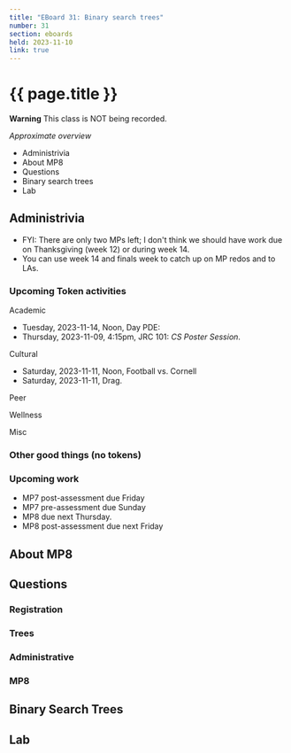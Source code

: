 ```yaml
---
title: "EBoard 31: Binary search trees"
number: 31
section: eboards
held: 2023-11-10
link: true
---
```

# {{ page.title }}

**Warning** This class is NOT being recorded.

_Approximate overview_

* Administrivia
* About MP8
* Questions
* Binary search trees
* Lab

Administrivia
-------------

* FYI: There are only two MPs left; I don't think we should have work
  due on Thanksgiving (week 12) or during week 14.
* You can use week 14 and finals week to catch up on MP redos and
  to LAs.

### Upcoming Token activities

Academic

* Tuesday, 2023-11-14, Noon, Day PDE: 
* Thursday, 2023-11-09, 4:15pm, JRC 101:  _CS Poster Session_.

Cultural

* Saturday, 2023-11-11, Noon, Football vs. Cornell
* Saturday, 2023-11-11, Drag.

Peer

Wellness

Misc

### Other good things (no tokens)

### Upcoming work

* MP7 post-assessment due Friday
* MP7 pre-assessment due Sunday
* MP8 due next Thursday.  
* MP8 post-assessment due next Friday

About MP8
---------

Questions
---------

### Registration

### Trees

### Administrative

### MP8

Binary Search Trees
-------------------

Lab
---

